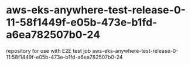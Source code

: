 # aws-eks-anywhere-test-release-0-11-58f1449f-e05b-473e-b1fd-a6ea782507b0-24
repository for use with E2E test job aws-eks-anywhere-test-release-0-11:58f1449f-e05b-473e-b1fd-a6ea782507b0-24
